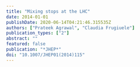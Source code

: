 ```yaml
---
title: "Mixing stops at the LHC"
date: 2014-01-01
publishDate: 2020-06-14T04:21:46.315535Z
authors: ["Prateek Agrawal", "Claudia Frugiuele"]
publication_types: ["2"]
abstract: ""
featured: false
publication: "*JHEP*"
doi: "10.1007/JHEP01(2014)115"
---
```


